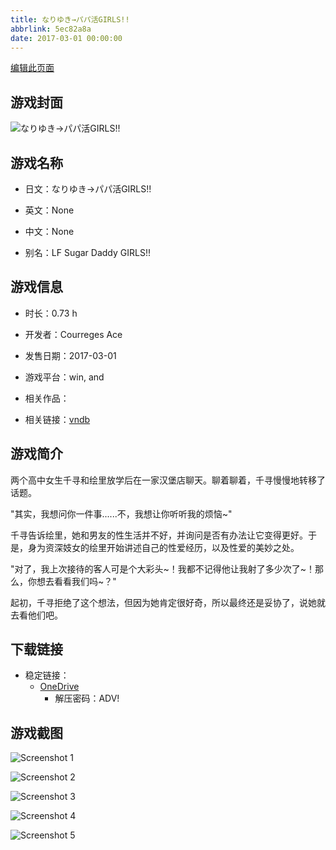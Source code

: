 ```yaml
---
title: なりゆき→パパ活GIRLS!!
abbrlink: 5ec82a8a
date: 2017-03-01 00:00:00
---
```

[编辑此页面](https://github.com/ACG-3/ADV3-source/blob/main/source/_posts/games/%E3%81%AA%E3%82%8A%E3%82%86%E3%81%8D%E2%86%92%E3%83%91%E3%83%91%E6%B4%BBGIRLS%21%21.md)

## 游戏封面

![なりゆき→パパ活GIRLS!!](https://pan.timero.xyz/onedrive/img_lib_001/%E3%81%AA%E3%82%8A%E3%82%86%E3%81%8D%E2%86%92%E3%83%91%E3%83%91%E6%B4%BBGIRLS%21%21_cover.avif)


## 游戏名称

- 日文：なりゆき→パパ活GIRLS!!
- 英文：None
- 中文：None

- 别名：LF Sugar Daddy GIRLS!!


## 游戏信息

- 时长：0.73 h
- 开发者：Courreges Ace
- 发售日期：2017-03-01
- 游戏平台：win, and
- 相关作品：

- 相关链接：[vndb](https://vndb.org/v20795)


## 游戏简介

两个高中女生千寻和绘里放学后在一家汉堡店聊天。聊着聊着，千寻慢慢地转移了话题。

"其实，我想问你一件事......不，我想让你听听我的烦恼~"

千寻告诉绘里，她和男友的性生活并不好，并询问是否有办法让它变得更好。于是，身为资深妓女的绘里开始讲述自己的性爱经历，以及性爱的美妙之处。

"对了，我上次接待的客人可是个大彩头~！我都不记得他让我射了多少次了~！那么，你想去看看我们吗~？"

起初，千寻拒绝了这个想法，但因为她肯定很好奇，所以最终还是妥协了，说她就去看他们吧。




## 下载链接

- 稳定链接：
    - [OneDrive](https://pan.timero.xyz/onedrive/adv_lib_001/%E3%81%AA%E3%82%8A%E3%82%86%E3%81%8D%E2%86%92%E3%83%91%E3%83%91%E6%B4%BBGIRLS%21%21)
        - 解压密码：ADV!



## 游戏截图


![Screenshot 1](https://pan.timero.xyz/onedrive/img_lib_001/%E3%81%AA%E3%82%8A%E3%82%86%E3%81%8D%E2%86%92%E3%83%91%E3%83%91%E6%B4%BBGIRLS%21%21_Screenshot_1.avif)

![Screenshot 2](https://pan.timero.xyz/onedrive/img_lib_001/%E3%81%AA%E3%82%8A%E3%82%86%E3%81%8D%E2%86%92%E3%83%91%E3%83%91%E6%B4%BBGIRLS%21%21_Screenshot_2.avif)

![Screenshot 3](https://pan.timero.xyz/onedrive/img_lib_001/%E3%81%AA%E3%82%8A%E3%82%86%E3%81%8D%E2%86%92%E3%83%91%E3%83%91%E6%B4%BBGIRLS%21%21_Screenshot_3.avif)

![Screenshot 4](https://pan.timero.xyz/onedrive/img_lib_001/%E3%81%AA%E3%82%8A%E3%82%86%E3%81%8D%E2%86%92%E3%83%91%E3%83%91%E6%B4%BBGIRLS%21%21_Screenshot_4.avif)

![Screenshot 5](https://pan.timero.xyz/onedrive/img_lib_001/%E3%81%AA%E3%82%8A%E3%82%86%E3%81%8D%E2%86%92%E3%83%91%E3%83%91%E6%B4%BBGIRLS%21%21_Screenshot_5.avif)

